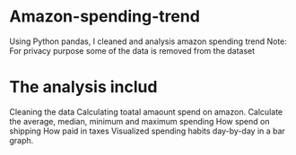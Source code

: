 # Amazon-spending-trend
Using Python pandas, I cleaned and analysis amazon spending trend
Note: For privacy purpose some of the data is removed from the dataset

# The analysis includ
Cleaning the data
Calculating toatal amaount spend on amazon. 
Calculate the average, median, minimum and maximum spending
How spend on shipping
How paid in taxes 
Visualized spending habits day-by-day in a bar graph.
